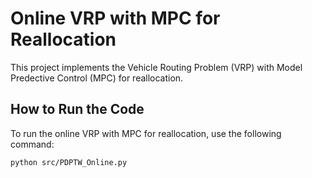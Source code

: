 # Online VRP with MPC for Reallocation

This project implements the Vehicle Routing Problem (VRP) with Model Predective Control (MPC) for reallocation.

## How to Run the Code

To run the online VRP with MPC for reallocation, use the following command:

```bash
python src/PDPTW_Online.py
